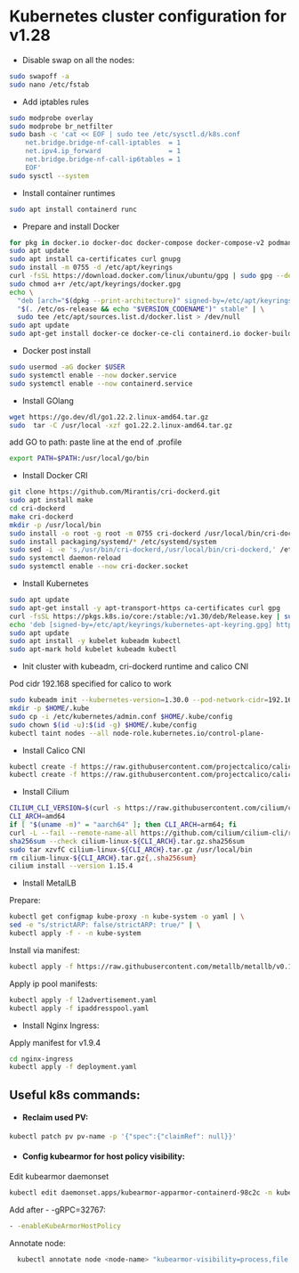# Kubernetes cluster configuration for v1.28

- Disable swap on all the nodes:

```bash
sudo swapoff -a
sudo nano /etc/fstab
```

- Add iptables rules

```bash
sudo modprobe overlay
sudo modprobe br_netfilter
sudo bash -c 'cat << EOF | sudo tee /etc/sysctl.d/k8s.conf
    net.bridge.bridge-nf-call-iptables  = 1
    net.ipv4.ip_forward                 = 1
    net.bridge.bridge-nf-call-ip6tables = 1
    EOF'
sudo sysctl --system
```

- Install container runtimes

```bash
sudo apt install containerd runc
```

- Prepare and install Docker

```bash
for pkg in docker.io docker-doc docker-compose docker-compose-v2 podman-docker containerd runc; do sudo apt-get remove $pkg; done
sudo apt update
sudo apt install ca-certificates curl gnupg
sudo install -m 0755 -d /etc/apt/keyrings
curl -fsSL https://download.docker.com/linux/ubuntu/gpg | sudo gpg --dearmor -o /etc/apt/keyrings/docker.gpg
sudo chmod a+r /etc/apt/keyrings/docker.gpg
echo \
  "deb [arch="$(dpkg --print-architecture)" signed-by=/etc/apt/keyrings/docker.gpg] https://download.docker.com/linux/ubuntu \
  "$(. /etc/os-release && echo "$VERSION_CODENAME")" stable" | \
  sudo tee /etc/apt/sources.list.d/docker.list > /dev/null
sudo apt update
sudo apt-get install docker-ce docker-ce-cli containerd.io docker-buildx-plugin docker-compose-plugin
```

- Docker post install

```bash
sudo usermod -aG docker $USER
sudo systemctl enable --now docker.service
sudo systemctl enable --now containerd.service
```

- Install GOlang

```bash
wget https://go.dev/dl/go1.22.2.linux-amd64.tar.gz
sudo  tar -C /usr/local -xzf go1.22.2.linux-amd64.tar.gz
```

add GO to path: paste line at the end of .profile

```bash
export PATH=$PATH:/usr/local/go/bin
```

- Install Docker CRI

```bash
git clone https://github.com/Mirantis/cri-dockerd.git
sudo apt install make
cd cri-dockerd
make cri-dockerd
mkdir -p /usr/local/bin
sudo install -o root -g root -m 0755 cri-dockerd /usr/local/bin/cri-dockerd
sudo install packaging/systemd/* /etc/systemd/system
sudo sed -i -e 's,/usr/bin/cri-dockerd,/usr/local/bin/cri-dockerd,' /etc/systemd/system/cri-docker.service
sudo systemctl daemon-reload
sudo systemctl enable --now cri-docker.socket
```

- Install Kubernetes

```bash
sudo apt update
sudo apt-get install -y apt-transport-https ca-certificates curl gpg
curl -fsSL https://pkgs.k8s.io/core:/stable:/v1.30/deb/Release.key | sudo gpg --dearmor -o /etc/apt/keyrings/kubernetes-apt-keyring.gpg
echo 'deb [signed-by=/etc/apt/keyrings/kubernetes-apt-keyring.gpg] https://pkgs.k8s.io/core:/stable:/v1.30/deb/ /' | sudo tee /etc/apt/sources.list.d/kubernetes.list
sudo apt update
sudo apt install -y kubelet kubeadm kubectl
sudo apt-mark hold kubelet kubeadm kubectl
```

- Init cluster with kubeadm, cri-dockerd runtime and calico CNI

Pod cidr 192.168 specified for calico to work
```bash
sudo kubeadm init --kubernetes-version=1.30.0 --pod-network-cidr=192.168.0.0/16 --cri-socket=unix:///var/run/cri-dockerd.sock
mkdir -p $HOME/.kube
sudo cp -i /etc/kubernetes/admin.conf $HOME/.kube/config
sudo chown $(id -u):$(id -g) $HOME/.kube/config
kubectl taint nodes --all node-role.kubernetes.io/control-plane-
```

- Install Calico CNI

```bash
kubectl create -f https://raw.githubusercontent.com/projectcalico/calico/v3.26.3/manifests/tigera-operator.yaml
kubectl create -f https://raw.githubusercontent.com/projectcalico/calico/v3.26.3/manifests/custom-resources.yaml
```

- Install Cilium

```bash
CILIUM_CLI_VERSION=$(curl -s https://raw.githubusercontent.com/cilium/cilium-cli/main/stable.txt)
CLI_ARCH=amd64
if [ "$(uname -m)" = "aarch64" ]; then CLI_ARCH=arm64; fi
curl -L --fail --remote-name-all https://github.com/cilium/cilium-cli/releases/download/${CILIUM_CLI_VERSION}/cilium-linux-${CLI_ARCH}.tar.gz{,.sha256sum}
sha256sum --check cilium-linux-${CLI_ARCH}.tar.gz.sha256sum
sudo tar xzvfC cilium-linux-${CLI_ARCH}.tar.gz /usr/local/bin
rm cilium-linux-${CLI_ARCH}.tar.gz{,.sha256sum}
cilium install --version 1.15.4
```

- Install MetalLB

Prepare:
```bash
kubectl get configmap kube-proxy -n kube-system -o yaml | \
sed -e "s/strictARP: false/strictARP: true/" | \
kubectl apply -f - -n kube-system
```

Install via manifest:
```bash
kubectl apply -f https://raw.githubusercontent.com/metallb/metallb/v0.14.5/config/manifests/metallb-native.yaml
```

Apply ip pool manifests:
```bash
kubectl apply -f l2advertisement.yaml
kubectl apply -f ipaddresspool.yaml
```

- Install Nginx Ingress:

Apply manifest for v1.9.4
```bash
cd nginx-ingress
kubectl apply -f deployment.yaml
```

## Useful k8s commands:

- #### Reclaim used PV:

```bash
kubectl patch pv pv-name -p '{"spec":{"claimRef": null}}'
```

- #### Config kubearmor for host policy visibility:

Edit kubearmor daemonset
```bash
kubectl edit daemonset.apps/kubearmor-apparmor-containerd-98c2c -n kubearmor
```

Add after - -gRPC=32767:
```bash
- -enableKubeArmorHostPolicy
```

Annotate node:
```bash
  kubectl annotate node <node-name> "kubearmor-visibility=process,file,network,capabilities" 
```